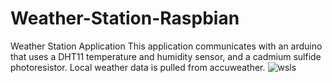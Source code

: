 # Weather-Station-Raspbian
Weather Station Application
This application communicates with an arduino that uses a DHT11 temperature and humidity sensor, and a cadmium sulfide photoresistor. 
Local weather data is pulled from accuweather. 
![wsls](https://user-images.githubusercontent.com/22214754/76711293-ea172100-66cb-11ea-9369-ef36785cfc6e.png)

